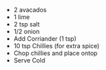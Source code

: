 * 2 avacados
* 1 lime
* 2 tsp salt
* 1/2 onion
* Add Corriander (1 tsp)
* 10 tsp Chillies (for extra spice)
* Chop chillies and place ontop
* Serve Cold